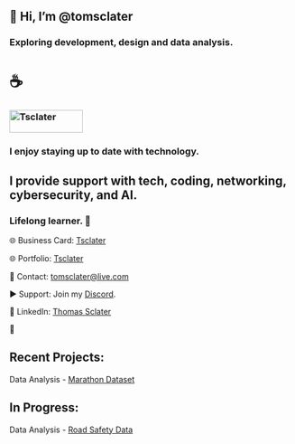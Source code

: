 ## 👋 Hi, I’m @tomsclater
### Exploring **development**, **design** and **data analysis**.

# ☕
### <p><a href="https://www.buymeacoffee.com/tsclater" target="_blank"> <img  src="https://www.buymeacoffee.com/assets/img/guidelines/download-assets-sm-1.svg" height="40" width="130" alt="Tsclater" ></img></a></p>
### I enjoy staying up to date with technology. 
## I provide support with tech, coding, networking, cybersecurity, and AI.

### Lifelong learner. 📖

🌐 Business Card: [Tsclater](https://tomsclater.github.io)

🌐 Portfolio: [Tsclater](https://t-sclater.vercel.app)

📧 Contact: tomsclater@live.com 

▶ Support: Join my [Discord](https://discord.gg/J9kVfvAYeH). 

💼 LinkedIn: [Thomas Sclater](https://linkedin.com/in/tomsclater/)

**🚀**

## Recent Projects: 

Data Analysis - [Marathon Dataset](https://github.com/tomsclater/marathon-dataset)

## In Progress: 

Data Analysis - [Road Safety Data](https://github.com/tomsclater/road-safety-data)
